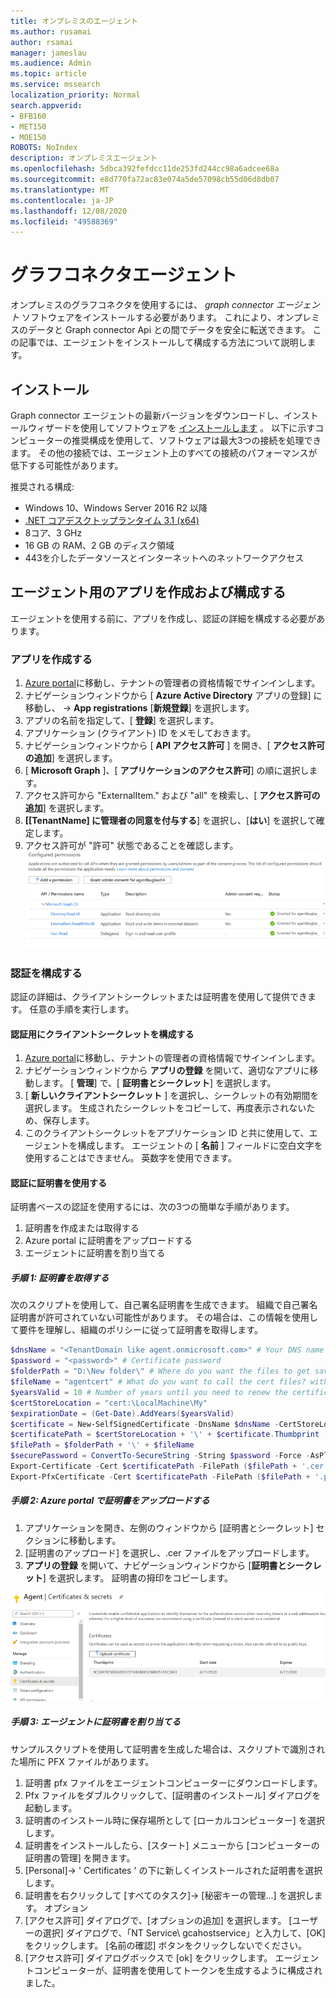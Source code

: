 ```yaml
---
title: オンプレミスのエージェント
ms.author: rusamai
author: rsamai
manager: jameslau
ms.audience: Admin
ms.topic: article
ms.service: mssearch
localization_priority: Normal
search.appverid:
- BFB160
- MET150
- MOE150
ROBOTS: NoIndex
description: オンプレミスエージェント
ms.openlocfilehash: 5dbca392fefdcc11de253fd244cc98a6adcee68a
ms.sourcegitcommit: e8d770fa72ac83e074a5de57098cb55d06d8db07
ms.translationtype: MT
ms.contentlocale: ja-JP
ms.lasthandoff: 12/08/2020
ms.locfileid: "49588369"
---
```

# <a name="graph-connector-agent"></a>グラフコネクタエージェント

オンプレミスのグラフコネクタを使用するには、 *graph connector エージェント* ソフトウェアをインストールする必要があります。 これにより、オンプレミスのデータと Graph connector Api との間でデータを安全に転送できます。 この記事では、エージェントをインストールして構成する方法について説明します。

## <a name="installation"></a>インストール

Graph connector エージェントの最新バージョンをダウンロードし、インストールウィザードを使用してソフトウェアを [インストールします](https://aka.ms/gcadownload) 。 以下に示すコンピューターの推奨構成を使用して、ソフトウェアは最大3つの接続を処理できます。 その他の接続では、エージェント上のすべての接続のパフォーマンスが低下する可能性があります。

推奨される構成:

* Windows 10、Windows Server 2016 R2 以降
* [.NET コアデスクトップランタイム 3.1 (x64)](https://dotnet.microsoft.com/download/dotnet-core/3.1)
* 8コア、3 GHz
* 16 GB の RAM、2 GB のディスク領域
* 443を介したデータソースとインターネットへのネットワークアクセス

## <a name="create-and-configure-an-app-for-the-agent"></a>エージェント用のアプリを作成および構成する  

エージェントを使用する前に、アプリを作成し、認証の詳細を構成する必要があります。

### <a name="create-an-app"></a>アプリを作成する

1. [Azure portal](https://portal.azure.com)に移動し、テナントの管理者の資格情報でサインインします。
2. ナビゲーションウィンドウから [ **Azure Active Directory** アプリの登録] に移動し、  ->  **App registrations** [**新規登録**] を選択します。
3. アプリの名前を指定して、[ **登録**] を選択します。
4. アプリケーション (クライアント) ID をメモしておきます。
5. ナビゲーションウィンドウから [ **API アクセス許可** ] を開き、[ **アクセス許可の追加**] を選択します。
6. [ **Microsoft Graph** ]、[ **アプリケーションのアクセス許可**] の順に選択します。
7. アクセス許可から "ExternalItem." および "all" を検索し、[ **アクセス許可の追加**] を選択します。
8. **[[TenantName] に管理者の同意を付与する**] を選択し、[**はい**] を選択して確定します。
9. アクセス許可が "許可" 状態であることを確認します。
     ![右側の列に緑色で付与されたアクセス許可が表示されます。](media/onprem-agent/granted-state.png)

### <a name="configure-authentication"></a>認証を構成する

認証の詳細は、クライアントシークレットまたは証明書を使用して提供できます。 任意の手順を実行します。

#### <a name="configuring-the-client-secret-for-authentication"></a>認証用にクライアントシークレットを構成する

1. [Azure portal](https://portal.azure.com)に移動し、テナントの管理者の資格情報でサインインします。
2. ナビゲーションウィンドウから **アプリの登録** を開いて、適切なアプリに移動します。 [ **管理**] で、[ **証明書とシークレット**] を選択します。
3. [ **新しいクライアントシークレット** ] を選択し、シークレットの有効期間を選択します。 生成されたシークレットをコピーして、再度表示されないため、保存します。
4. このクライアントシークレットをアプリケーション ID と共に使用して、エージェントを構成します。 エージェントの [ **名前** ] フィールドに空白文字を使用することはできません。 英数字を使用できます。

#### <a name="using-a-certificate-for-authentication"></a>認証に証明書を使用する

証明書ベースの認証を使用するには、次の3つの簡単な手順があります。

1. 証明書を作成または取得する
1. Azure portal に証明書をアップロードする
1. エージェントに証明書を割り当てる

##### <a name="step-1-get-a-certificate"></a>手順 1: 証明書を取得する

次のスクリプトを使用して、自己署名証明書を生成できます。 組織で自己署名証明書が許可されていない可能性があります。 その場合は、この情報を使用して要件を理解し、組織のポリシーに従って証明書を取得します。

```Powershell
$dnsName = "<TenantDomain like agent.onmicrosoft.com>" # Your DNS name
$password = "<password>" # Certificate password
$folderPath = "D:\New folder\" # Where do you want the files to get saved to? The folder needs to exist.
$fileName = "agentcert" # What do you want to call the cert files? without the file extension
$yearsValid = 10 # Number of years until you need to renew the certificate
$certStoreLocation = "cert:\LocalMachine\My"
$expirationDate = (Get-Date).AddYears($yearsValid)
$certificate = New-SelfSignedCertificate -DnsName $dnsName -CertStoreLocation $certStoreLocation -NotAfter $expirationDate -KeyExportPolicy Exportable -KeySpec Signature
$certificatePath = $certStoreLocation + '\' + $certificate.Thumbprint
$filePath = $folderPath + '\' + $fileName
$securePassword = ConvertTo-SecureString -String $password -Force -AsPlainText
Export-Certificate -Cert $certificatePath -FilePath ($filePath + '.cer')
Export-PfxCertificate -Cert $certificatePath -FilePath ($filePath + '.pfx') -Password $securePassword
```

##### <a name="step-2-upload-the-certificate-in-the-azure-portal"></a>手順 2: Azure portal で証明書をアップロードする

1. アプリケーションを開き、左側のウィンドウから [証明書とシークレット] セクションに移動します。
1. [証明書のアップロード] を選択し、.cer ファイルをアップロードします。
1. **アプリの登録** を開いて、ナビゲーションウィンドウから [**証明書とシークレット**] を選択します。 証明書の拇印をコピーします。

![左側のウィンドウで証明書とシークレットが選択されている場合の thumbrint 証明書の一覧](media/onprem-agent/certificates.png)

##### <a name="step-3-assign-the-certificate-to-the-agent"></a>手順 3: エージェントに証明書を割り当てる

サンプルスクリプトを使用して証明書を生成した場合は、スクリプトで識別された場所に PFX ファイルがあります。

1. 証明書 pfx ファイルをエージェントコンピューターにダウンロードします。
1. Pfx ファイルをダブルクリックして、[証明書のインストール] ダイアログを起動します。
1. 証明書のインストール時に保存場所として [ローカルコンピューター] を選択します。
1. 証明書をインストールしたら、[スタート] メニューから [コンピューターの証明書の管理] を開きます。
1. [Personal]-> ' Certificates ' の下に新しくインストールされた証明書を選択します。
1. 証明書を右クリックして [すべてのタスク]-> [秘密キーの管理...] を選択します。 オプション
1. [アクセス許可] ダイアログで、[オプションの追加] を選択します。 [ユーザーの選択] ダイアログで、「NT Service\ gcahostservice」と入力して、[OK] をクリックします。 [名前の確認] ボタンをクリックしないでください。
1. [アクセス許可] ダイアログボックスで [ok] をクリックします。 エージェントコンピューターが、証明書を使用してトークンを生成するように構成されました。
